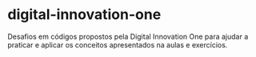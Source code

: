 # digital-innovation-one

Desafios em códigos propostos pela Digital Innovation One para ajudar a praticar e aplicar os conceitos apresentados na aulas e exercícios.